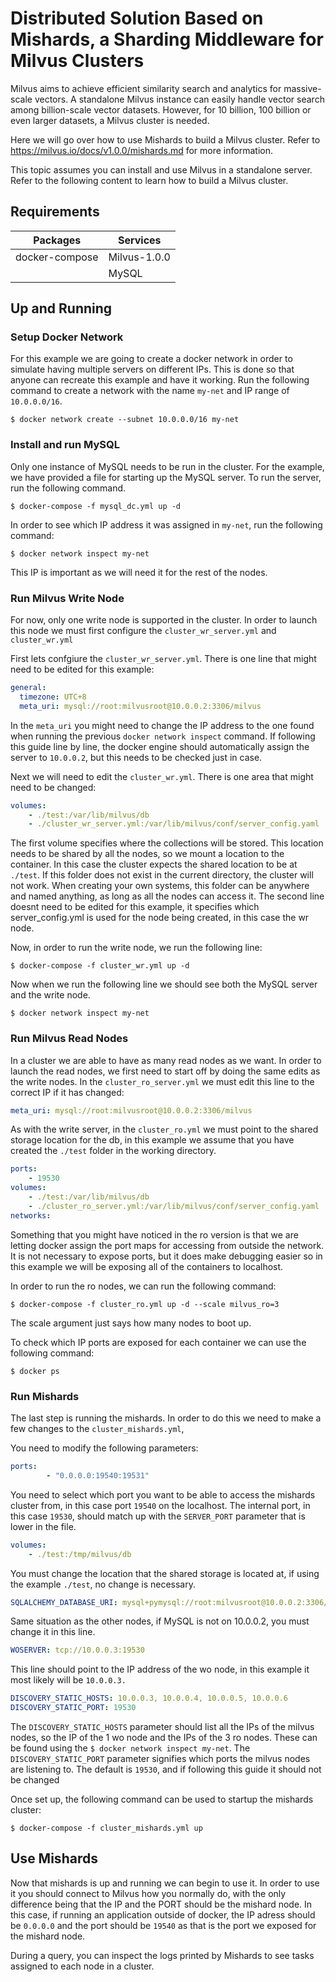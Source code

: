 # Distributed Solution Based on Mishards, a Sharding Middleware for Milvus Clusters


Milvus aims to achieve efficient similarity search and analytics for massive-scale vectors. A standalone Milvus instance can easily handle vector search among billion-scale vector datasets. However, for 10 billion, 100 billion or even larger datasets, a Milvus cluster is needed.

Here we will go over how to use Mishards to build a Milvus cluster. Refer to https://milvus.io/docs/v1.0.0/mishards.md for more information.

This topic assumes you can install and use Milvus in a standalone server. Refer to the following content to learn how to build a Milvus cluster.

## Requirements

| Packages   | Services    |
| -                  | -                 |   
| docker-compose    | Milvus-1.0.0      |
|                   | MySQL             |


## Up and Running

### Setup Docker Network

For this example we are going to create a docker network in order to simulate having multiple servers on different IPs. This is done so that anyone can recreate this example and have it working. Run the following command to create a network with the name `my-net` and IP range of `10.0.0.0/16`.

```shell
$ docker network create --subnet 10.0.0.0/16 my-net
```

### Install and run MySQL

Only one instance of MySQL needs to be run in the cluster. For the example, we have provided a file for starting up the MySQL server. To run the server, run the following command. 

```shell
$ docker-compose -f mysql_dc.yml up -d
```

In order to see which IP address it was assigned in `my-net`, run the following command:

```shell
$ docker network inspect my-net
```
This IP is important as we will need it for the rest of the nodes.

### Run Milvus Write Node

For now, only one write node is supported in the cluster. In order to launch this node we must first configure the `cluster_wr_server.yml` and `cluster_wr.yml`

First lets confgiure the `cluster_wr_server.yml`. There is one line that might need to be edited for this example:

```yaml
general:
  timezone: UTC+8
  meta_uri: mysql://root:milvusroot@10.0.0.2:3306/milvus
```

In the `meta_uri` you might need to change the IP address to the one found when running the previous `docker network inspect` command. If following this guide line by line, the docker engine should automatically assign the server to `10.0.0.2`, but this needs to be checked just in case.

Next we will need to edit the `cluster_wr.yml`. There is one area that might need to be changed:

```yaml
volumes:
    - ./test:/var/lib/milvus/db
    - ./cluster_wr_server.yml:/var/lib/milvus/conf/server_config.yaml
```
The first volume specifies where the collections will be stored. This location needs to be shared by all the nodes, so we mount a location to the container. In this case the cluster expects the shared location to be at `./test`. If this folder does not exist in the current directory, the cluster will not work. When creating your own systems, this folder can be anywhere and named anything, as long as all the nodes can access it. The second line doesnt need to be edited for this example, it specifies which server_config.yml is used for the node being created, in this case the wr node. 

Now, in order to run the write node, we run the following line:

```shell
$ docker-compose -f cluster_wr.yml up -d
```

Now when we run the following line we should see both the MySQL server and the write node. 

```shell
$ docker network inspect my-net
```

### Run Milvus Read Nodes

In a cluster we are able to have as many read nodes as we want. In order to launch the read nodes, we first need to start off by doing the same edits as  the write nodes. In the `cluster_ro_server.yml` we must edit this line to the correct IP if it has changed:

```yaml
meta_uri: mysql://root:milvusroot@10.0.0.2:3306/milvus
```

As with the write server, in the `cluster_ro.yml` we must point to the shared storage location for the db, in this example we assume that you have created the `./test` folder in the working directory.

```yaml
ports:
    - 19530
volumes:
    - ./test:/var/lib/milvus/db
    - ./cluster_ro_server.yml:/var/lib/milvus/conf/server_config.yaml
networks:
```

Something that you might have noticed in the ro version is that we are letting docker assign the port maps for accessing from outside the network. It is not necessary to expose ports, but it does make debugging easier so in this example we will be exposing all of the containers to localhost. 

In order to run the ro nodes, we can run the following command:

```shell
$ docker-compose -f cluster_ro.yml up -d --scale milvus_ro=3
```
The scale argument just says how many nodes to boot up.

To check which IP ports are exposed for each container we can use the following command:

```shell
$ docker ps
```

### Run Mishards

The last step is running the mishards. In order to do this we need to make a few changes to the `cluster_mishards.yml`,

You need to modify the following parameters:

```yaml
ports:
        - "0.0.0.0:19540:19531"
```
You need to select which port you want to be able to access the mishards cluster from, in this case port `19540` on the localhost. The internal port, in this case `19530`, should match up with the `SERVER_PORT` parameter that is lower in the file. 

```yaml
volumes:
    - ./test:/tmp/milvus/db
```
You must change the location that the shared storage is located at, if using the example `./test`, no change is necessary.

```yaml
SQLALCHEMY_DATABASE_URI: mysql+pymysql://root:milvusroot@10.0.0.2:3306/milvus
```
Same situation as the other nodes, if MySQL is not on 10.0.0.2, you must change it in this line.

```yaml
WOSERVER: tcp://10.0.0.3:19530
```
This line should point to the IP address of the wo node, in this example it most likely will be `10.0.0.3.`

```yaml
DISCOVERY_STATIC_HOSTS: 10.0.0.3, 10.0.0.4, 10.0.0.5, 10.0.0.6
DISCOVERY_STATIC_PORT: 19530
```
The `DISCOVERY_STATIC_HOSTS` parameter should list all the IPs of the milvus nodes, so the IP of the 1 wo node and the IPs of the 3 ro nodes. These can be found using the `$ docker network inspect my-net`.
The `DISCOVERY_STATIC_PORT` parameter signifies which ports the milvus nodes are listening to. The default is `19530`, and if following this guide it should not be changed

Once set up, the following command can be used to startup the mishards cluster:

```shell
$ docker-compose -f cluster_mishards.yml up
```

## Use Mishards

Now that mishards is up and running we can begin to use it. In order to use it you should connect to Milvus how you normally do, with the only difference being that the IP and the PORT should be the mishard node. In this case, if running an application outside of docker, the IP adress should be `0.0.0.0` and the port should be `19540` as that is the port we exposed for the mishard node. 

During a query, you can inspect the logs printed by Mishards to see tasks assigned to each node in a cluster.
